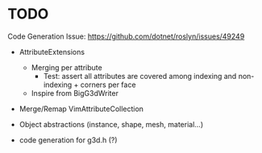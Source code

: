 # TODO

Code Generation Issue: https://github.com/dotnet/roslyn/issues/49249

- AttributeExtensions
    - Merging per attribute
        - Test: assert all attributes are covered among indexing and non-indexing + corners per face
    - Inspire from BigG3dWriter

- Merge/Remap VimAttributeCollection
- Object abstractions (instance, shape, mesh, material...)
- code generation for g3d.h (?)
